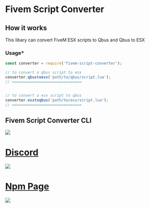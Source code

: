 # **Fivem Script Converter**

## How it works 

This libary can convert FiveM ESX scripts to Qbus and Qbus to ESX

### Usage*

```js
const converter = require('fivem-script-converter');

// to convert a qbus script to esx
converter.qbustoesx('path/to/qbus/script.lua');
// ===============================


// to convert a esx script to qbus
converter.esxtoqbus('path/to/esx/script.lua');
// ===============================
```

## Fivem Script Converter CLI
<a href="https://github.com/AmpedScripts/Fivem-Script-Converter-CLI" target="blank"><img src="https://img.shields.io/badge/GitHub-100000?style=for-the-badge&logo=github&logoColor=white"/>

# Discord
<a href="https://discord.com/users/670792646494650408" target="blank"><img src="https://img.shields.io/badge/Discord-100000?style=for-the-badge&logo=discord&logoColor=white"/>

# Npm Page
<a href="https://www.npmjs.com/package/fivem-script-converter" target="blank"><img src="https://img.shields.io/badge/Npm-100000?style=for-the-badge&logo=npm&logoColor=white"/>
